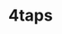 ---
title: 4taps
address: Palo Alto Networks 3000 Tannery Way Santa Clara, CA 95054.
phoneLA: (310) 498-7895
phoneMoscow: (903) 333-1616
email: taptap@4taps.me
---